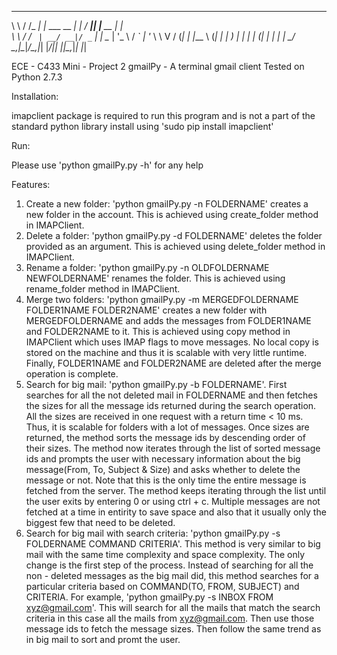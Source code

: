 __     __    _             _   ____  _           _     
\ \   / /_ _| |_ ___  __ _| | / ___|| |__   __ _| |__  
 \ \ / / _` | __/ __|/ _` | | \___ \| '_ \ / _` | '_ \ 
  \ V / (_| | |_\__ \ (_| | |  ___) | | | | (_| | | | |
   \_/ \__,_|\__|___/\__,_|_| |____/|_| |_|\__,_|_| |_|

ECE - C433 Mini - Project 2
gmailPy - A terminal gmail client
Tested on Python 2.7.3

Installation:

imapclient package is required to run this program and is not a part of the standard python library
install using 'sudo pip install imapclient'

Run:

Please use 'python gmailPy.py -h' for any help

Features:

1. Create a new folder:
    'python gmailPy.py -n FOLDERNAME' creates a new folder in the account. This is achieved using create_folder method in IMAPClient.
2. Delete a folder:
    'python gmailPy.py -d FOLDERNAME' deletes the folder provided as an argument. This is achieved using delete_folder method in IMAPClient.
3. Rename a folder:
    'python gmailPy.py -n OLDFOLDERNAME NEWFOLDERNAME' renames the folder. This is achieved using rename_folder method in IMAPClient.
4. Merge two folders:
    'python gmailPy.py -m MERGEDFOLDERNAME FOLDER1NAME FOLDER2NAME' creates a new folder with MERGEDFOLDERNAME and adds the messages from FOLDER1NAME and FOLDER2NAME to it. This is achieved using copy method in IMAPClient which uses IMAP flags to move messages. No local copy is stored on the machine and thus it is scalable with very little runtime. Finally, FOLDER1NAME and FOLDER2NAME are deleted after the merge operation is complete.
5. Search for big mail:
    'python gmailPy.py -b FOLDERNAME'. First searches for all the not deleted mail in FOLDERNAME and then fetches the sizes for all the message ids returned during the search operation. All the sizes are received in one request with a return time < 10 ms. Thus, it is scalable for folders with a lot of messages. Once sizes are returned, the method sorts the message ids by descending order of their sizes. The method now iterates through the list of sorted message ids and prompts the user with necessary information about the big message(From, To, Subject & Size) and asks whether to delete the message or not. Note that this is the only time the entire message is fetched from the server. The method keeps iterating through the list until the user exits by entering 0 or using ctrl + c. Multiple messages are not fetched at a time in entirity to save space and also that it usually only the biggest few that need to be deleted.
6. Search for big mail with search criteria:
    'python gmailPy.py -s FOLDERNAME COMMAND CRITERIA'. This method is very similar to big mail with the same time complexity and space complexity. The only change is the first step of the process. Instead of searching for all the non - deleted messages as the big mail did, this method searches for a particular criteria based on COMMAND(TO, FROM, SUBJECT) and CRITERIA. For example, 'python gmailPy.py -s INBOX FROM xyz@gmail.com'. This will search for all the mails that match the search criteria
    in this case all the mails from xyz@gmail.com. Then use those message ids to fetch the message sizes. Then follow the same trend as in big mail to sort and promt the user.
